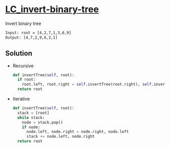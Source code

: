 # [LC_invert-binary-tree](https://leetcode.com/problems/invert-binary-tree)

Invert binary tree

```txt
Input: root = [4,2,7,1,3,6,9]
Output: [4,7,2,9,6,3,1]
```

## Solution

* Recursive

  ```py
  def invertTree(self, root):
    if root:
      root.left, root.right = self.invertTree(root.right), self.invertTree(root.left)
    return root
  ```

* Iterative

  ```py
  def invertTree(self, root):
    stack = [root]
    while stack:
      node = stack.pop()
      if node:
        node.left, node.right = node.right, node.left
        stack += node.left, node.right
    return root
  ```
